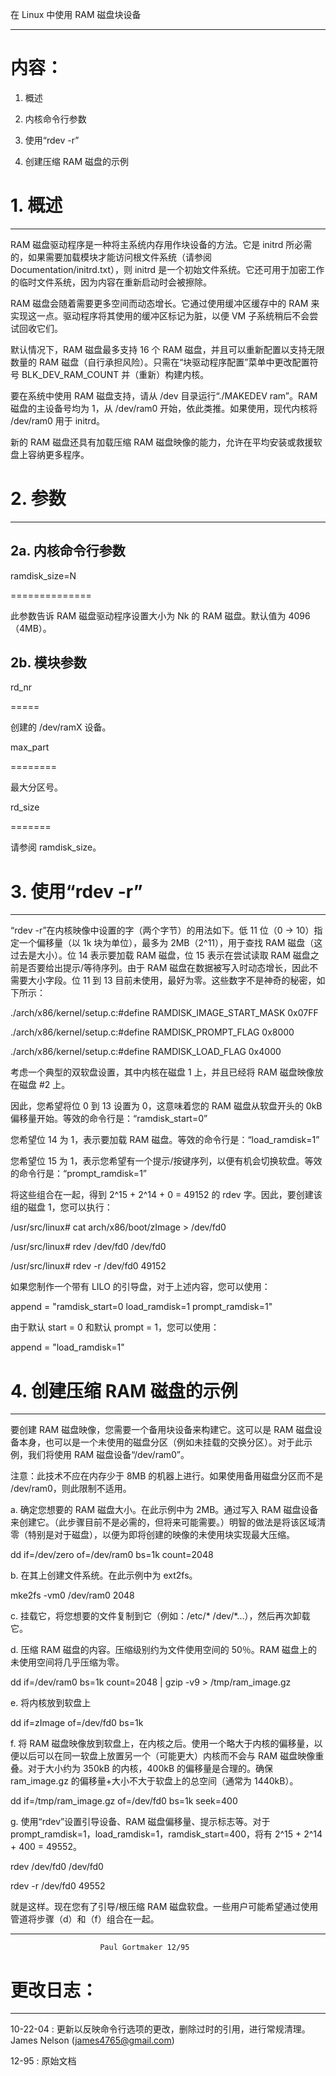 在 Linux 中使用 RAM 磁盘块设备

------------------------------------------

# 内容：

1. 概述

2. 内核命令行参数

3. 使用“rdev -r”

4. 创建压缩 RAM 磁盘的示例

# 1. 概述

-----------

RAM 磁盘驱动程序是一种将主系统内存用作块设备的方法。它是 initrd 所必需的，如果需要加载模块才能访问根文件系统（请参阅 Documentation/initrd.txt），则 initrd 是一个初始文件系统。它还可用于加密工作的临时文件系统，因为内容在重新启动时会被擦除。

RAM 磁盘会随着需要更多空间而动态增长。它通过使用缓冲区缓存中的 RAM 来实现这一点。驱动程序将其使用的缓冲区标记为脏，以便 VM 子系统稍后不会尝试回收它们。

默认情况下，RAM 磁盘最多支持 16 个 RAM 磁盘，并且可以重新配置以支持无限数量的 RAM 磁盘（自行承担风险）。只需在“块驱动程序配置”菜单中更改配置符号 BLK_DEV_RAM_COUNT 并（重新）构建内核。

要在系统中使用 RAM 磁盘支持，请从 /dev 目录运行“./MAKEDEV ram”。RAM 磁盘的主设备号均为 1，从 /dev/ram0 开始，依此类推。如果使用，现代内核将 /dev/ram0 用于 initrd。

新的 RAM 磁盘还具有加载压缩 RAM 磁盘映像的能力，允许在平均安装或救援软盘上容纳更多程序。

# 2. 参数

---------------------------------

## 2a. 内核命令行参数

ramdisk_size=N

==============

此参数告诉 RAM 磁盘驱动程序设置大小为 Nk 的 RAM 磁盘。默认值为 4096（4MB）。

## 2b. 模块参数

rd_nr

=====

创建的 /dev/ramX 设备。

max_part

========

最大分区号。

rd_size

=======

请参阅 ramdisk_size。

# 3. 使用“rdev -r”

------------------

“rdev -r”在内核映像中设置的字（两个字节）的用法如下。低 11 位（0 -> 10）指定一个偏移量（以 1k 块为单位），最多为 2MB（2^11），用于查找 RAM 磁盘（这过去是大小）。位 14 表示要加载 RAM 磁盘，位 15 表示在尝试读取 RAM 磁盘之前是否要给出提示/等待序列。由于 RAM 磁盘在数据被写入时动态增长，因此不需要大小字段。位 11 到 13 目前未使用，最好为零。这些数字不是神奇的秘密，如下所示：

./arch/x86/kernel/setup.c:#define RAMDISK_IMAGE_START_MASK     0x07FF

./arch/x86/kernel/setup.c:#define RAMDISK_PROMPT_FLAG          0x8000

./arch/x86/kernel/setup.c:#define RAMDISK_LOAD_FLAG            0x4000

考虑一个典型的双软盘设置，其中内核在磁盘 1 上，并且已经将 RAM 磁盘映像放在磁盘 #2 上。

因此，您希望将位 0 到 13 设置为 0，这意味着您的 RAM 磁盘从软盘开头的 0kB 偏移量开始。等效的命令行是：“ramdisk_start=0”

您希望位 14 为 1，表示要加载 RAM 磁盘。等效的命令行是：“load_ramdisk=1”

您希望位 15 为 1，表示您希望有一个提示/按键序列，以便有机会切换软盘。等效的命令行是：“prompt_ramdisk=1”

将这些组合在一起，得到 2^15 + 2^14 + 0 = 49152 的 rdev 字。因此，要创建该组的磁盘 1，您可以执行：

/usr/src/linux# cat arch/x86/boot/zImage > /dev/fd0

/usr/src/linux# rdev /dev/fd0 /dev/fd0

/usr/src/linux# rdev -r /dev/fd0 49152

如果您制作一个带有 LILO 的引导盘，对于上述内容，您可以使用：

append = "ramdisk_start=0 load_ramdisk=1 prompt_ramdisk=1"

由于默认 start = 0 和默认 prompt = 1，您可以使用：

append = "load_ramdisk=1"

# 4. 创建压缩 RAM 磁盘的示例

----------------------------------------------

要创建 RAM 磁盘映像，您需要一个备用块设备来构建它。这可以是 RAM 磁盘设备本身，也可以是一个未使用的磁盘分区（例如未挂载的交换分区）。对于此示例，我们将使用 RAM 磁盘设备“/dev/ram0”。

注意：此技术不应在内存少于 8MB 的机器上进行。如果使用备用磁盘分区而不是 /dev/ram0，则此限制不适用。

a. 确定您想要的 RAM 磁盘大小。在此示例中为 2MB。通过写入 RAM 磁盘设备来创建它。（此步骤目前不是必需的，但将来可能需要。）明智的做法是将该区域清零（特别是对于磁盘），以便为即将创建的映像的未使用块实现最大压缩。

dd if=/dev/zero of=/dev/ram0 bs=1k count=2048

b. 在其上创建文件系统。在此示例中为 ext2fs。

mke2fs -vm0 /dev/ram0 2048

c. 挂载它，将您想要的文件复制到它（例如：/etc/* /dev/*...），然后再次卸载它。

d. 压缩 RAM 磁盘的内容。压缩级别约为文件使用空间的 50％。RAM 磁盘上的未使用空间将几乎压缩为零。

dd if=/dev/ram0 bs=1k count=2048 | gzip -v9 > /tmp/ram_image.gz

e. 将内核放到软盘上

dd if=zImage of=/dev/fd0 bs=1k

f. 将 RAM 磁盘映像放到软盘上，在内核之后。使用一个略大于内核的偏移量，以便以后可以在同一软盘上放置另一个（可能更大）内核而不会与 RAM 磁盘映像重叠。对于大小约为 350kB 的内核，400kB 的偏移量是合理的。确保 ram_image.gz 的偏移量+大小不大于软盘上的总空间（通常为 1440kB）。

dd if=/tmp/ram_image.gz of=/dev/fd0 bs=1k seek=400

g. 使用“rdev”设置引导设备、RAM 磁盘偏移量、提示标志等。对于 prompt_ramdisk=1，load_ramdisk=1，ramdisk_start=400，将有 2^15 + 2^14 + 400 = 49552。

rdev /dev/fd0 /dev/fd0

rdev -r /dev/fd0 49552

就是这样。现在您有了引导/根压缩 RAM 磁盘软盘。一些用户可能希望通过使用管道将步骤（d）和（f）组合在一起。

--------------------------------------------------------------------------

						Paul Gortmaker 12/95

# 更改日志：

----------

10-22-04 : 更新以反映命令行选项的更改，删除过时的引用，进行常规清理。 		James Nelson (james4765@gmail.com)

12-95 : 原始文档
